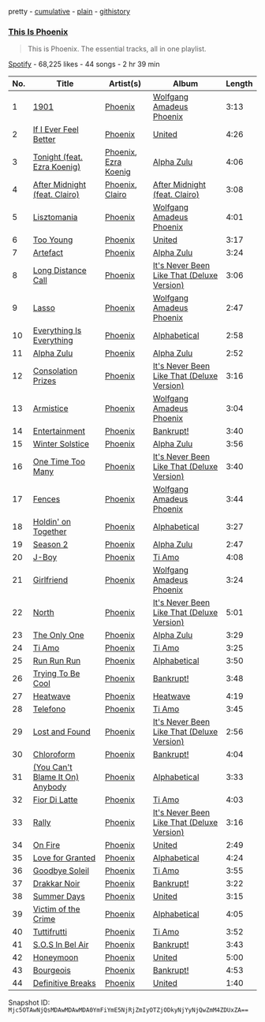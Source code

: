 pretty - [cumulative](/playlists/cumulative/37i9dQZF1DZ06evO0RenIs.md) - [plain](/playlists/plain/37i9dQZF1DZ06evO0RenIs) - [githistory](https://github.githistory.xyz/mackorone/spotify-playlist-archive/blob/main/playlists/plain/37i9dQZF1DZ06evO0RenIs)

### [This Is Phoenix](https://open.spotify.com/playlist/37i9dQZF1DZ06evO0RenIs)

> This is Phoenix\. The essential tracks, all in one playlist.

[Spotify](https://open.spotify.com/user/spotify) - 68,225 likes - 44 songs - 2 hr 39 min

| No. | Title | Artist(s) | Album | Length |
|---|---|---|---|---|
| 1 | [1901](https://open.spotify.com/track/1Ug5wxoHthwxctyWTUMGta) | [Phoenix](https://open.spotify.com/artist/1xU878Z1QtBldR7ru9owdU) | [Wolfgang Amadeus Phoenix](https://open.spotify.com/album/0xG5b9nkWxKc5VTpo6Fq5I) | 3:13 |
| 2 | [If I Ever Feel Better](https://open.spotify.com/track/3AA8xNhDC0MpqwkGX3EP5V) | [Phoenix](https://open.spotify.com/artist/1xU878Z1QtBldR7ru9owdU) | [United](https://open.spotify.com/album/5MBUL8d9FAYCCMrogOFX68) | 4:26 |
| 3 | [Tonight \(feat\. Ezra Koenig\)](https://open.spotify.com/track/2Xl9SgLTp16bHEVdmUuJPi) | [Phoenix](https://open.spotify.com/artist/1xU878Z1QtBldR7ru9owdU), [Ezra Koenig](https://open.spotify.com/artist/2nkAu4P6EVeQpXxiEhPTH6) | [Alpha Zulu](https://open.spotify.com/album/1jEwa4YdGR6FvKxWgRbJcv) | 4:06 |
| 4 | [After Midnight \(feat\. Clairo\)](https://open.spotify.com/track/0KIpuVYhKUUUpjo6H5NvBY) | [Phoenix](https://open.spotify.com/artist/1xU878Z1QtBldR7ru9owdU), [Clairo](https://open.spotify.com/artist/3l0CmX0FuQjFxr8SK7Vqag) | [After Midnight \(feat\. Clairo\)](https://open.spotify.com/album/6xsvkBbeMsrk6HPDBsJEwS) | 3:08 |
| 5 | [Lisztomania](https://open.spotify.com/track/7zkDEBSxkcBVsStS4qBFpK) | [Phoenix](https://open.spotify.com/artist/1xU878Z1QtBldR7ru9owdU) | [Wolfgang Amadeus Phoenix](https://open.spotify.com/album/2TVvPbLNPTCZS8lPHs1rZW) | 4:01 |
| 6 | [Too Young](https://open.spotify.com/track/2THkQauDWMvJgXFGPY4iKB) | [Phoenix](https://open.spotify.com/artist/1xU878Z1QtBldR7ru9owdU) | [United](https://open.spotify.com/album/5MBUL8d9FAYCCMrogOFX68) | 3:17 |
| 7 | [Artefact](https://open.spotify.com/track/5DAkzBJ48N7z6lwY4eZ0PP) | [Phoenix](https://open.spotify.com/artist/1xU878Z1QtBldR7ru9owdU) | [Alpha Zulu](https://open.spotify.com/album/1jEwa4YdGR6FvKxWgRbJcv) | 3:24 |
| 8 | [Long Distance Call](https://open.spotify.com/track/7dGubYmPavaI9YNansq9TW) | [Phoenix](https://open.spotify.com/artist/1xU878Z1QtBldR7ru9owdU) | [It's Never Been Like That \(Deluxe Version\)](https://open.spotify.com/album/2STZqJIh4Kf0OIU5yVgYGV) | 3:06 |
| 9 | [Lasso](https://open.spotify.com/track/29ceu4GvNpnHSfLeBL4O7W) | [Phoenix](https://open.spotify.com/artist/1xU878Z1QtBldR7ru9owdU) | [Wolfgang Amadeus Phoenix](https://open.spotify.com/album/0xG5b9nkWxKc5VTpo6Fq5I) | 2:47 |
| 10 | [Everything Is Everything](https://open.spotify.com/track/3pzJXZ1PW3l3B69PoTx5lC) | [Phoenix](https://open.spotify.com/artist/1xU878Z1QtBldR7ru9owdU) | [Alphabetical](https://open.spotify.com/album/0q1YbH7gLkklLFxNBLRKHD) | 2:58 |
| 11 | [Alpha Zulu](https://open.spotify.com/track/3cczdpndCyT8IpH5cm1IbJ) | [Phoenix](https://open.spotify.com/artist/1xU878Z1QtBldR7ru9owdU) | [Alpha Zulu](https://open.spotify.com/album/1jEwa4YdGR6FvKxWgRbJcv) | 2:52 |
| 12 | [Consolation Prizes](https://open.spotify.com/track/5yakRZmZ20eaZ1J4nDgQhN) | [Phoenix](https://open.spotify.com/artist/1xU878Z1QtBldR7ru9owdU) | [It's Never Been Like That \(Deluxe Version\)](https://open.spotify.com/album/2STZqJIh4Kf0OIU5yVgYGV) | 3:16 |
| 13 | [Armistice](https://open.spotify.com/track/4Xj1c80iHxUeog2hHB55iw) | [Phoenix](https://open.spotify.com/artist/1xU878Z1QtBldR7ru9owdU) | [Wolfgang Amadeus Phoenix](https://open.spotify.com/album/2TVvPbLNPTCZS8lPHs1rZW) | 3:04 |
| 14 | [Entertainment](https://open.spotify.com/track/3KRJUa3Z1Zfupr7Zs6JByx) | [Phoenix](https://open.spotify.com/artist/1xU878Z1QtBldR7ru9owdU) | [Bankrupt!](https://open.spotify.com/album/3T66rLQ5rVheco76XLrlTY) | 3:40 |
| 15 | [Winter Solstice](https://open.spotify.com/track/0rZQyxhJgVBSHXEyr7LDlg) | [Phoenix](https://open.spotify.com/artist/1xU878Z1QtBldR7ru9owdU) | [Alpha Zulu](https://open.spotify.com/album/1jEwa4YdGR6FvKxWgRbJcv) | 3:56 |
| 16 | [One Time Too Many](https://open.spotify.com/track/7tpkQLjgZwNHQzagkvAJ7h) | [Phoenix](https://open.spotify.com/artist/1xU878Z1QtBldR7ru9owdU) | [It's Never Been Like That \(Deluxe Version\)](https://open.spotify.com/album/2STZqJIh4Kf0OIU5yVgYGV) | 3:40 |
| 17 | [Fences](https://open.spotify.com/track/3f4AG90lRsmrpY3D0GsXat) | [Phoenix](https://open.spotify.com/artist/1xU878Z1QtBldR7ru9owdU) | [Wolfgang Amadeus Phoenix](https://open.spotify.com/album/0xG5b9nkWxKc5VTpo6Fq5I) | 3:44 |
| 18 | [Holdin' on Together](https://open.spotify.com/track/2foqLoUPvd5OcINiUtKZg8) | [Phoenix](https://open.spotify.com/artist/1xU878Z1QtBldR7ru9owdU) | [Alphabetical](https://open.spotify.com/album/0q1YbH7gLkklLFxNBLRKHD) | 3:27 |
| 19 | [Season 2](https://open.spotify.com/track/4Dy26AYLOdCjqSadkaTYJN) | [Phoenix](https://open.spotify.com/artist/1xU878Z1QtBldR7ru9owdU) | [Alpha Zulu](https://open.spotify.com/album/1jEwa4YdGR6FvKxWgRbJcv) | 2:47 |
| 20 | [J\-Boy](https://open.spotify.com/track/3yw4kKq5dcfCEV6lvIwwPx) | [Phoenix](https://open.spotify.com/artist/1xU878Z1QtBldR7ru9owdU) | [Ti Amo](https://open.spotify.com/album/6kcDKcht2MzEizeqtioYtP) | 4:08 |
| 21 | [Girlfriend](https://open.spotify.com/track/17O70WmNwEAhQGlGlZUzZp) | [Phoenix](https://open.spotify.com/artist/1xU878Z1QtBldR7ru9owdU) | [Wolfgang Amadeus Phoenix](https://open.spotify.com/album/0xG5b9nkWxKc5VTpo6Fq5I) | 3:24 |
| 22 | [North](https://open.spotify.com/track/0k2TN25JrgWAFG5LRQMFD7) | [Phoenix](https://open.spotify.com/artist/1xU878Z1QtBldR7ru9owdU) | [It's Never Been Like That \(Deluxe Version\)](https://open.spotify.com/album/2STZqJIh4Kf0OIU5yVgYGV) | 5:01 |
| 23 | [The Only One](https://open.spotify.com/track/3jGODTQ4xpSLp8zOby4H63) | [Phoenix](https://open.spotify.com/artist/1xU878Z1QtBldR7ru9owdU) | [Alpha Zulu](https://open.spotify.com/album/1jEwa4YdGR6FvKxWgRbJcv) | 3:29 |
| 24 | [Ti Amo](https://open.spotify.com/track/62V5xyu3AMDqaQu7Ck46Fm) | [Phoenix](https://open.spotify.com/artist/1xU878Z1QtBldR7ru9owdU) | [Ti Amo](https://open.spotify.com/album/6kcDKcht2MzEizeqtioYtP) | 3:25 |
| 25 | [Run Run Run](https://open.spotify.com/track/2OxcH2hvo4SrVGO3gd7RJO) | [Phoenix](https://open.spotify.com/artist/1xU878Z1QtBldR7ru9owdU) | [Alphabetical](https://open.spotify.com/album/0q1YbH7gLkklLFxNBLRKHD) | 3:50 |
| 26 | [Trying To Be Cool](https://open.spotify.com/track/0UpuOCp6EU4BZabgmBqr1o) | [Phoenix](https://open.spotify.com/artist/1xU878Z1QtBldR7ru9owdU) | [Bankrupt!](https://open.spotify.com/album/1MJotRlrO8AFegESeJRuBV) | 3:48 |
| 27 | [Heatwave](https://open.spotify.com/track/2W1ehC1GNSvUlWCKE5FSI5) | [Phoenix](https://open.spotify.com/artist/1xU878Z1QtBldR7ru9owdU) | [Heatwave](https://open.spotify.com/album/2fts6dbm4Wbd37s3YQSzXH) | 4:19 |
| 28 | [Telefono](https://open.spotify.com/track/0YDMGiwxjDbZwqtCnkDHot) | [Phoenix](https://open.spotify.com/artist/1xU878Z1QtBldR7ru9owdU) | [Ti Amo](https://open.spotify.com/album/6kcDKcht2MzEizeqtioYtP) | 3:45 |
| 29 | [Lost and Found](https://open.spotify.com/track/48vZNUF25E0Q35skL9QoZP) | [Phoenix](https://open.spotify.com/artist/1xU878Z1QtBldR7ru9owdU) | [It's Never Been Like That \(Deluxe Version\)](https://open.spotify.com/album/2STZqJIh4Kf0OIU5yVgYGV) | 2:56 |
| 30 | [Chloroform](https://open.spotify.com/track/55Gk9YGlpv5Tmloubm4jI6) | [Phoenix](https://open.spotify.com/artist/1xU878Z1QtBldR7ru9owdU) | [Bankrupt!](https://open.spotify.com/album/1MJotRlrO8AFegESeJRuBV) | 4:04 |
| 31 | [\(You Can't Blame It On\) Anybody](https://open.spotify.com/track/1kVa8X5Ifr6XVmn8XvC1iu) | [Phoenix](https://open.spotify.com/artist/1xU878Z1QtBldR7ru9owdU) | [Alphabetical](https://open.spotify.com/album/0q1YbH7gLkklLFxNBLRKHD) | 3:33 |
| 32 | [Fior Di Latte](https://open.spotify.com/track/4JFXNDchRuhicS7fh2civh) | [Phoenix](https://open.spotify.com/artist/1xU878Z1QtBldR7ru9owdU) | [Ti Amo](https://open.spotify.com/album/6kcDKcht2MzEizeqtioYtP) | 4:03 |
| 33 | [Rally](https://open.spotify.com/track/2n21r18BendiM8hynbe7XJ) | [Phoenix](https://open.spotify.com/artist/1xU878Z1QtBldR7ru9owdU) | [It's Never Been Like That \(Deluxe Version\)](https://open.spotify.com/album/2STZqJIh4Kf0OIU5yVgYGV) | 3:16 |
| 34 | [On Fire](https://open.spotify.com/track/6ayQqGsXx1jxDiEku4V9Gg) | [Phoenix](https://open.spotify.com/artist/1xU878Z1QtBldR7ru9owdU) | [United](https://open.spotify.com/album/5MBUL8d9FAYCCMrogOFX68) | 2:49 |
| 35 | [Love for Granted](https://open.spotify.com/track/3Yrk1Ytp3Vg1IRshQud90x) | [Phoenix](https://open.spotify.com/artist/1xU878Z1QtBldR7ru9owdU) | [Alphabetical](https://open.spotify.com/album/0q1YbH7gLkklLFxNBLRKHD) | 4:24 |
| 36 | [Goodbye Soleil](https://open.spotify.com/track/6BqVLNQ0RGU8cytLaHLuo6) | [Phoenix](https://open.spotify.com/artist/1xU878Z1QtBldR7ru9owdU) | [Ti Amo](https://open.spotify.com/album/6kcDKcht2MzEizeqtioYtP) | 3:55 |
| 37 | [Drakkar Noir](https://open.spotify.com/track/0ggkwqbg3SgEGz4XcEVYJq) | [Phoenix](https://open.spotify.com/artist/1xU878Z1QtBldR7ru9owdU) | [Bankrupt!](https://open.spotify.com/album/1MJotRlrO8AFegESeJRuBV) | 3:22 |
| 38 | [Summer Days](https://open.spotify.com/track/1g50RH5iSvlFwhHsRRNP9D) | [Phoenix](https://open.spotify.com/artist/1xU878Z1QtBldR7ru9owdU) | [United](https://open.spotify.com/album/5MBUL8d9FAYCCMrogOFX68) | 3:15 |
| 39 | [Victim of the Crime](https://open.spotify.com/track/2ThMLsmAtcKOmXaEgKdJ93) | [Phoenix](https://open.spotify.com/artist/1xU878Z1QtBldR7ru9owdU) | [Alphabetical](https://open.spotify.com/album/0q1YbH7gLkklLFxNBLRKHD) | 4:05 |
| 40 | [Tuttifrutti](https://open.spotify.com/track/0R98IdPkYNH36q3DhAO3NB) | [Phoenix](https://open.spotify.com/artist/1xU878Z1QtBldR7ru9owdU) | [Ti Amo](https://open.spotify.com/album/6kcDKcht2MzEizeqtioYtP) | 3:52 |
| 41 | [S.O.S In Bel Air](https://open.spotify.com/track/0xk4qhVCcETeg8rh4nvE5h) | [Phoenix](https://open.spotify.com/artist/1xU878Z1QtBldR7ru9owdU) | [Bankrupt!](https://open.spotify.com/album/1MJotRlrO8AFegESeJRuBV) | 3:43 |
| 42 | [Honeymoon](https://open.spotify.com/track/5dtTD2LIqWk1GsB8y0zDur) | [Phoenix](https://open.spotify.com/artist/1xU878Z1QtBldR7ru9owdU) | [United](https://open.spotify.com/album/5MBUL8d9FAYCCMrogOFX68) | 5:00 |
| 43 | [Bourgeois](https://open.spotify.com/track/77p0SZ7bEyMlsKMS6cv43z) | [Phoenix](https://open.spotify.com/artist/1xU878Z1QtBldR7ru9owdU) | [Bankrupt!](https://open.spotify.com/album/1MJotRlrO8AFegESeJRuBV) | 4:53 |
| 44 | [Definitive Breaks](https://open.spotify.com/track/1BfKwzPvTyt45fXq7zUQPZ) | [Phoenix](https://open.spotify.com/artist/1xU878Z1QtBldR7ru9owdU) | [United](https://open.spotify.com/album/5MBUL8d9FAYCCMrogOFX68) | 1:40 |

Snapshot ID: `Mjc5OTAwNjQsMDAwMDAwMDA0YmFiYmE5NjRjZmIyOTZjODkyNjYyNjQwZmM4ZDUxZA==`
